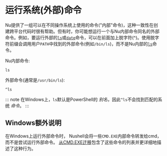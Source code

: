 # 运行系统(外部)命令

Nu提供了一组可以在不同操作系统上使用的命令("内部"命令)，这种一致性在创建跨平台代码时很有帮助。但有时，你可能想运行一个与Nu内部命令同名的外部命令。例如，要运行外部的[`ls`](/zh-CN/commands/docs/ls.md)或[`date`](/zh-CN/commands/docs/date.md)命令，可以在前面加上脱字符(^)。使用脱字符前缀会调用用户`PATH`中找到的外部命令(例如`/bin/ls`)，而不是Nu内部的[`ls`](/zh-CN/commands/docs/ls.md)命令。

Nu内部命令:

```nu
ls
```

外部命令(通常是`/usr/bin/ls`):

```nu
^ls
```

::: note
在Windows上，`ls`默认是PowerShell的 _别名_，因此`^ls`不会找到匹配的系统 _命令_。
:::

## Windows额外说明

在Windows上运行外部命令时，
Nushell会将一些`CMD.EXE`内部命令转发给cmd，而不是尝试运行外部命令。
[从CMD.EXE迁移](coming_from_cmd.md)包含了这些命令的列表并更详细地描述了这种行为。
